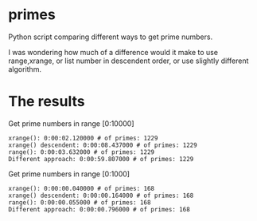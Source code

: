 primes
======

Python script comparing different ways to get prime numbers.

I was wondering how much of a difference would it make to use range,xrange, or list number in descendent order, or use slightly different algorithm. 

The results
===========
Get prime numbers in range [0:10000]
```
xrange(): 0:00:02.120000 # of primes: 1229
xrange() descendent: 0:00:08.437000 # of primes: 1229
range(): 0:00:03.632000 # of primes: 1229
Different approach: 0:00:59.807000 # of primes: 1229
```

Get prime numbers in range [0:1000]
```
xrange(): 0:00:00.040000 # of primes: 168
xrange() descendent: 0:00:00.164000 # of primes: 168
range(): 0:00:00.055000 # of primes: 168
Different approach: 0:00:00.796000 # of primes: 168
```
